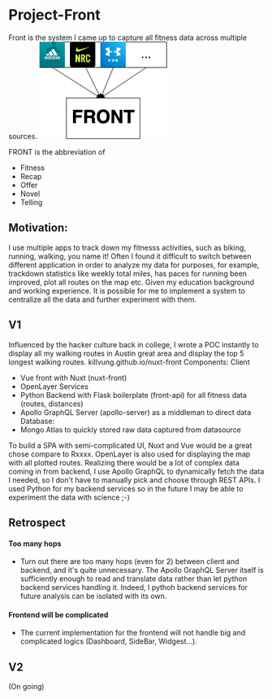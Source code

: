 # Project-Front
Front is the system I came up to capture all fitness data across multiple sources. 
<img src="https://raw.githubusercontent.com/killvung/Project-FRONT/master/front_diagram_abstract.png?token=AB2UN7RVCMR5IIJ5HTEYSVC64LGAC"/>

FRONT is the abbreviation of 
- Fitness
- Recap
- Offer
- Novel
- Telling

## Motivation:
I use multiple apps to track down my fitnesss activities, such as biking, running, walking, you name it! Often I found it difficult to switch between different application in order to analyze my data for purposes, for example, trackdown statistics like weekly total miles, has paces for running been improved, plot all routes on the map etc. Given my education background and working experience. It is possible for me to implement a system to centralize all the data and further experiment with them.

## V1
Influenced by the hacker culture back in college, I wrote a POC instantly to display all my walking routes in Austin great area and display the top 5 longest walking routes. killvung.github.io/nuxt-front
Components:
Client
- Vue front with Nuxt (nuxt-front)
- OpenLayer
Services
- Python Backend with Flask boilerplate (front-api) for all fitness data (routes, distances)
- Apollo GraphQL Server (apollo-server) as a middleman to direct data
Database:
- Mongo Atlas to quickly stored raw data captured from datasource

To build a SPA with semi-complicated UI, Nuxt and Vue would be a great chose compare to Rxxxx. OpenLayer is also used for displaying the map with all plotted routes. Realizing there would be a lot of complex data coming in from backend, I use Apollo GraphQL to dynamically fetch the data I needed, so I don't have to manually pick and choose through REST APIs. I used Python for my backend services so in the future I may be able to experiment the data with science ;-) 

## Retrospect
#### Too many hops
- Turn out there are too many hops (even for 2) between client and backend, and it's quite unnecessary. The Apollo GraphQL Server itself is sufficiently enough to read and translate data rather than let python backend services handling it. Indeed, I pythoh backend services for future analysis can be isolated with its own. 
#### Frontend will be complicated
- The current implementation for the frontend will not handle big and complicated logics (Dashboard, SideBar, Widgest...).

## V2
(On going)
